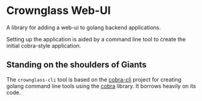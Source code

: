 # Crownglass Web-UI

A library for adding a web-ui to golang backend applications.

Setting up the application is aided by a command line tool to create the initial cobra-style application.

## Standing on the shoulders of Giants

The `crownglass-cli` tool is based on the [cobra-cli](https://github.com/spf13/cobra-cli) project for creating golang command line tools using the [cobra](https://github.com/spf13/cobra) library. It borrows heavily on its code.
